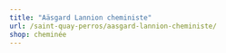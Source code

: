 ```yaml
---
title: "Aäsgard Lannion cheministe"
url: /saint-quay-perros/aasgard-lannion-cheministe/
shop: cheminée
---
```

